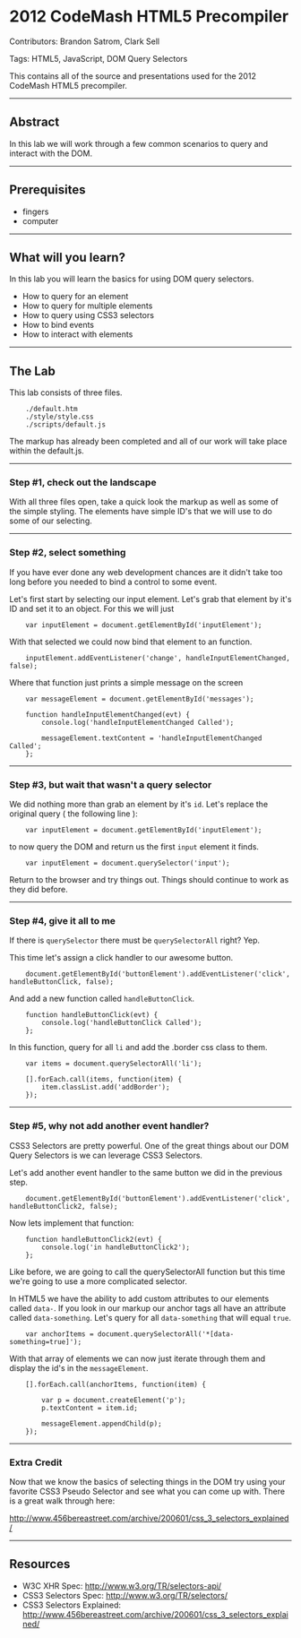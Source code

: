 # 2012 CodeMash HTML5 Precompiler
Contributors: Brandon Satrom, Clark Sell

Tags: HTML5, JavaScript, DOM Query Selectors

This contains all of the source and presentations used for the 2012 CodeMash HTML5 precompiler.

---
## Abstract

In this lab we will work through a few common scenarios to query and interact with the DOM.

---
## Prerequisites

* fingers
* computer

---
## What will you learn?

In this lab you will learn the basics for using DOM query selectors.

* How to query for an element
* How to query for multiple elements
* How to query using CSS3 selectors
* How to bind events
* How to interact with elements

---
## The Lab

This lab consists of three files.

		./default.htm
		./style/style.css
		./scripts/default.js

The markup has already been completed and all of our work will take place within the default.js.

---
### Step #1, check out the landscape

With all three files open, take a quick look the markup as well as some of the simple styling. The elements have simple ID's that we will use to do some of our selecting.

---
### Step #2, select something

If you have ever done any web development chances are it didn't take too long before you needed to bind a control to some event. 

Let's first start by selecting our input element. Let's grab that element by it's ID and set it to an object. For this we will just 

        var inputElement = document.getElementById('inputElement');

With that selected we could now bind that element to an function.

        inputElement.addEventListener('change', handleInputElementChanged, false);

Where that function just prints a simple message on the screen 

        var messageElement = document.getElementById('messages');

        function handleInputElementChanged(evt) {
            console.log('handleInputElementChanged Called');

            messageElement.textContent = 'handleInputElementChanged Called';
        };

---
### Step #3, but wait that wasn't a query selector

We did nothing more than grab an element by it's `id`. Let's replace the original query ( the following line ):

        var inputElement = document.getElementById('inputElement');

to now query the DOM and return us the first `input` element it finds.

        var inputElement = document.querySelector('input');

Return to the browser and try things out. Things should continue to work as they did before.

---
### Step #4, give it all to me

If there is `querySelector` there must be `querySelectorAll` right? Yep.

This time let's assign a click handler to our awesome button. 

        document.getElementById('buttonElement').addEventListener('click', handleButtonClick, false);

And add a new function called `handleButtonClick`.

        function handleButtonClick(evt) {
            console.log('handleButtonClick Called');
        };
  
In this function, query for all `li` and add the .border css class to them.

        var items = document.querySelectorAll('li');
        
        [].forEach.call(items, function(item) {
            item.classList.add('addBorder');
        });

---
### Step #5, why not add another event handler?

CSS3 Selectors are pretty powerful. One of the great things about our DOM Query Selectors is we can leverage CSS3 Selectors.

Let's add another event handler to the same button we did in the previous step.

        document.getElementById('buttonElement').addEventListener('click', handleButtonClick2, false);

Now lets implement that function:

        function handleButtonClick2(evt) {
            console.log('in handleButtonClick2');
        };

Like before, we are going to call the querySelectorAll function but this time we're going to use a more complicated selector. 

In HTML5 we have the ability to add custom attributes to our elements called `data-`. If you look in our markup our anchor tags all have an attribute called `data-something`. Let's query for all `data-something` that will equal `true`.

        var anchorItems = document.querySelectorAll('*[data-something=true]');

With that array of elements we can now just iterate through them and display the id's in the `messageElement`.

        [].forEach.call(anchorItems, function(item) {

            var p = document.createElement('p');
            p.textContent = item.id;

            messageElement.appendChild(p);        
        });

---
### Extra Credit

Now that we know the basics of selecting things in the DOM try using your favorite CSS3 Pseudo Selector and see what you can come up with. There is a great walk through here:
 
http://www.456bereastreet.com/archive/200601/css_3_selectors_explained/

---
## Resources

* W3C XHR Spec: http://www.w3.org/TR/selectors-api/
* CSS3 Selectors Spec: http://www.w3.org/TR/selectors/
* CSS3 Selectors Explained: http://www.456bereastreet.com/archive/200601/css_3_selectors_explained/
